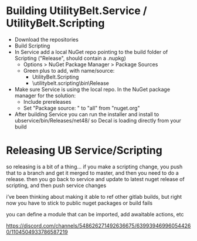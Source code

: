 # Building UtilityBelt.Service / UtilityBelt.Scripting

* Download the repositories
* Build Scripting
* In Service add a local NuGet repo pointing to the build folder of Scripting ("Release", should contain a .nupkg)
  * Options > NuGet Package Manager > Package Sources
  * Green plus to add, with name/source:
    * UtilityBelt.Scripting
    * <your projects dir>\utilitybelt.scripting\bin\Release
* Make sure Service is using the local repo.  In the NuGet package manager for the solution:
  * Include prereleases
  * Set "Package source: " to "all" from "nuget.org"
* After building Service you can run the installer and install to ubservice/bin/Releases/net48/ so Decal is loading directly from your build



# Releasing UB Service/Scripting

so releasing is a bit of a thing… if you make a scripting change, you push that to a branch and get it merged to master, and then you need to do a release.  then you go back to service and update to latest nuget release of scripting, and then push service changes

i’ve been thinking about making it able to ref other gitlab builds, but right now you have to stick to public nuget packages or build fails







you can define a module that can be imported, add awaitable actions, etc

https://discord.com/channels/548626271492636675/639939469960544260/1104504933786587219